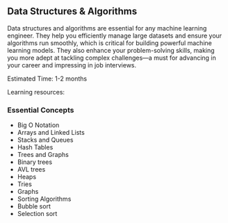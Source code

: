 ## Data Structures & Algorithms

Data structures and algorithms are essential for any machine learning engineer. They help you efficiently manage large datasets and ensure your algorithms run smoothly, which is critical for building powerful machine learning models. They also enhance your problem-solving skills, making you more adept at tackling complex challenges—a must for advancing in your career and impressing in job interviews.

Estimated Time: 1-2 months

Learning resources:

### Essential Concepts

- Big O Notation
- Arrays and Linked Lists
- Stacks and Queues
- Hash Tables
- Trees and Graphs
- Binary trees
- AVL trees
- Heaps
- Tries
- Graphs
- Sorting Algorithms
- Bubble sort
- Selection sort
